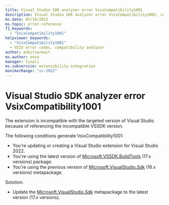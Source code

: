```yaml
---
title: Visual Studio SDK analyzer error VsixCompatibility1001
description: Visual Studio SDK analyzer error VsixCompatibility1001. Learn how to recognize and address this error.
ms.date: 05/19/2022
ms.topic: error-reference
f1_keywords:
  - "VsixCompatibility1001"
helpviewer_keywords:
  - "VsixCompatibility1001"
  - VSIX error codes, compatibility analyzer
author: ankitvarmait
ms.author: anva
manager: tinali
ms.subservice: extensibility-integration
monikerRange: "vs-2022"
---
```


# Visual Studio SDK analyzer error VsixCompatibility1001

The extension is incompatible with the targeted version of Visual Studio because of referencing the incompatible VSSDK version.

The following conditions generate VsixCompatibility1001:

- You're updating or creating a Visual Studio extension for Visual Studio 2022.
- You're using the latest version of [Microsoft.VSSDK.BuildTools](https://www.nuget.org/packages/Microsoft.VSSDK.BuildTools/) (17.x versions) package.
- You're using the previous version of [Microsoft.VisualStudio.Sdk](https://www.nuget.org/packages/Microsoft.VisualStudio.Sdk/) (16.x versions) metapackage.

Solution:

- Update the [Microsoft.VisualStudio.Sdk](https://www.nuget.org/packages/Microsoft.VisualStudio.Sdk/) metapackage to the latest version (17.x versions).

